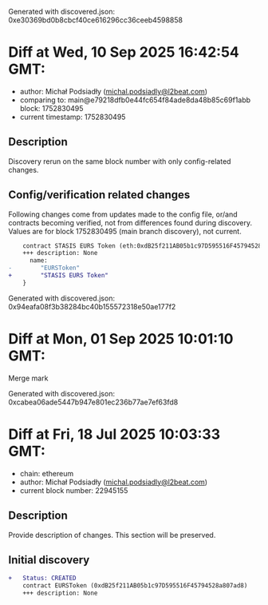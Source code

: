 Generated with discovered.json: 0xe30369bd0b8cbcf40ce616296cc36ceeb4598858

# Diff at Wed, 10 Sep 2025 16:42:54 GMT:

- author: Michał Podsiadły (<michal.podsiadly@l2beat.com>)
- comparing to: main@e79218dfb0e44fc654f84ade8da48b85c69f1abb block: 1752830495
- current timestamp: 1752830495

## Description

Discovery rerun on the same block number with only config-related changes.

## Config/verification related changes

Following changes come from updates made to the config file,
or/and contracts becoming verified, not from differences found during
discovery. Values are for block 1752830495 (main branch discovery), not current.

```diff
    contract STASIS EURS Token (eth:0xdB25f211AB05b1c97D595516F45794528a807ad8) {
    +++ description: None
      name:
-        "EURSToken"
+        "STASIS EURS Token"
    }
```

Generated with discovered.json: 0x94eafa08f3b38284bc40b155572318e50ae177f2

# Diff at Mon, 01 Sep 2025 10:01:10 GMT:

Merge mark

Generated with discovered.json: 0xcabea06ade5447b947e801ec236b77ae7ef63fd8

# Diff at Fri, 18 Jul 2025 10:03:33 GMT:

- chain: ethereum
- author: Michał Podsiadły (<michal.podsiadly@l2beat.com>)
- current block number: 22945155

## Description

Provide description of changes. This section will be preserved.

## Initial discovery

```diff
+   Status: CREATED
    contract EURSToken (0xdB25f211AB05b1c97D595516F45794528a807ad8)
    +++ description: None
```


